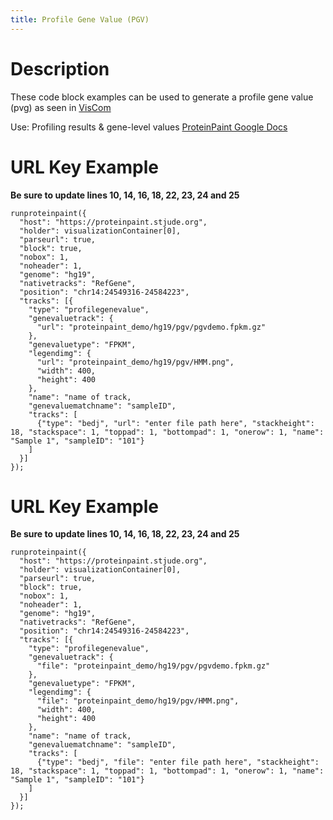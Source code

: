 ```yaml
---
title: Profile Gene Value (PGV) 
---
```

# Description 
These code block examples can be used to generate a profile gene value (pvg) as seen in [VisCom](https://viz.stjude.cloud/zhou-lab/visualization/genomepaint-profile-gene-value-example~35)

Use: Profiling results & gene-level values
[ProteinPaint Google Docs](https://docs.google.com/document/d/1yrRpDUZWSRGuCa0snGwRuo721WRHgdYTX7GWIsZ_fSY/)

# URL Key Example

**Be sure to update lines 10, 14, 16, 18, 22, 23, 24 and 25** 

```JS
runproteinpaint({
  "host": "https://proteinpaint.stjude.org",
  "holder": visualizationContainer[0],
  "parseurl": true,
  "block": true,
  "nobox": 1,
  "noheader": 1,
  "genome": "hg19",
  "nativetracks": "RefGene",
  "position": "chr14:24549316-24584223",
  "tracks": [{
    "type": "profilegenevalue",
    "genevaluetrack": {
      "url": "proteinpaint_demo/hg19/pgv/pgvdemo.fpkm.gz"
    },
    "genevaluetype": "FPKM",
    "legendimg": {
      "url": "proteinpaint_demo/hg19/pgv/HMM.png",
      "width": 400,
      "height": 400
    },
    "name": "name of track,
    "genevaluematchname": "sampleID",
    "tracks": [
      {"type": "bedj", "url": "enter file path here", "stackheight": 18, "stackspace": 1, "toppad": 1, "bottompad": 1, "onerow": 1, "name": "Sample 1", "sampleID": "101"}
    ]
  }]
});
```
# URL Key Example

**Be sure to update lines 10, 14, 16, 18, 22, 23, 24 and 25** 
 
```JS
runproteinpaint({
  "host": "https://proteinpaint.stjude.org",
  "holder": visualizationContainer[0],
  "parseurl": true,
  "block": true,
  "nobox": 1,
  "noheader": 1,
  "genome": "hg19",
  "nativetracks": "RefGene",
  "position": "chr14:24549316-24584223",
  "tracks": [{
    "type": "profilegenevalue",
    "genevaluetrack": {
      "file": "proteinpaint_demo/hg19/pgv/pgvdemo.fpkm.gz"
    },
    "genevaluetype": "FPKM",
    "legendimg": {
      "file": "proteinpaint_demo/hg19/pgv/HMM.png",
      "width": 400,
      "height": 400
    },
    "name": "name of track,
    "genevaluematchname": "sampleID",
    "tracks": [
      {"type": "bedj", "file": "enter file path here", "stackheight": 18, "stackspace": 1, "toppad": 1, "bottompad": 1, "onerow": 1, "name": "Sample 1", "sampleID": "101"}
    ]
  }]
});
```
